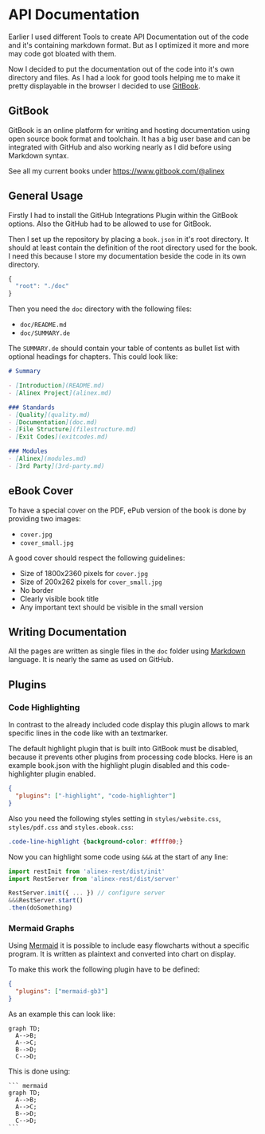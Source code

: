 # API Documentation

Earlier I used different Tools to create API Documentation out of the code and
it's containing markdown format. But as I optimized it more and more may code
got bloated with them.

Now I decided to put the documentation out of the code into it's own directory
and files. As I had a look for good tools helping me to make it pretty displayable
in the browser I decided to use [GitBook](https://www.gitbook.com).


## GitBook

GitBook is an online platform for writing and hosting documentation using open
source book format and toolchain. It has a big user base and can be integrated
with GitHub and also working nearly as I did before using Markdown syntax.

See all my current books under https://www.gitbook.com/@alinex


## General Usage

Firstly I had to install the GitHub Integrations Plugin within the GitBook options.
Also the GitHub had to be allowed to use for GitBook.

Then I set up the repository by placing a `book.json` in it's root directory. It
should at least contain the definition of the root directory used for the book.
I need this because I store my documentation beside the code in its own directory.

``` javascript
{
  "root": "./doc"
}
```

Then you need the `doc` directory with the following files:

- `doc/README.md`
- `doc/SUMMARY.de`

The `SUMMARY.de` should contain your table of contents as bullet list with
optional headings for chapters. This could look like:

``` markdown
# Summary

- [Introduction](README.md)
- [Alinex Project](alinex.md)

### Standards
- [Quality](quality.md)
- [Documentation](doc.md)
- [File Structure](filestructure.md)
- [Exit Codes](exitcodes.md)

### Modules
- [Alinex](modules.md)
- [3rd Party](3rd-party.md)
```


## eBook Cover

To have a special cover on the PDF, ePub version of the book is done by providing two images:
- `cover.jpg`
- `cover_small.jpg`

A good cover should respect the following guidelines:
- Size of 1800x2360 pixels for `cover.jpg`
- Size of 200x262 pixels for `cover_small.jpg`
- No border
- Clearly visible book title
- Any important text should be visible in the small version


## Writing Documentation

All the pages are written as single files in the `doc` folder using
[Markdown](https://toolchain.gitbook.com/syntax/markdown.html) language. It is nearly
the same as used on GitHub.


## Plugins

### Code Highlighting

In contrast to the already included code display this plugin allows to mark specific
lines in the code like with an textmarker.

The default highlight plugin that is built into GitBook must be disabled, because it prevents other plugins from processing code blocks. Here is an example book.json with the highlight plugin disabled and this code-highlighter plugin enabled.

```json
{
  "plugins": ["-highlight", "code-highlighter"]
}
```

Also you need the following styles setting in `styles/website.css`, `styles/pdf.css` and `styles.ebook.css`:

```css
.code-line-highlight {background-color: #ffff00;}
```

Now you can highlight some code using `&&&` at the start of any line:

```javascript
import restInit from 'alinex-rest/dist/init'
import RestServer from 'alinex-rest/dist/server'

RestServer.init({ ... }) // configure server
&&&RestServer.start()
.then(doSomething)
```

### Mermaid Graphs

Using [Mermaid](https://knsv.github.io/mermaid/) it is possible to include easy
flowcharts without a specific program. It is written as plaintext and converted into
chart on display.

To make this work the following plugin have to be defined:

``` json
{
  "plugins": ["mermaid-gb3"]
}
```

As an example this can look like:

```mermaid
graph TD;
  A-->B;
  A-->C;
  B-->D;
  C-->D;
```

This is done using:

    ``` mermaid
    graph TD;
      A-->B;
      A-->C;
      B-->D;
      C-->D;
    ```
